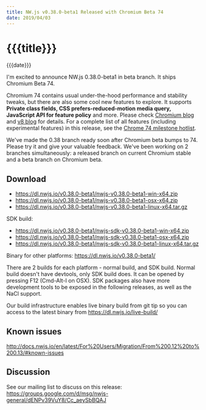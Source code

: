 ```yaml
---
title: NW.js v0.38.0-beta1 Released with Chromium Beta 74
date: 2019/04/03
---
```

# {{{title}}}
{{{date}}}

I'm excited to announce NW.js 0.38.0-beta1 in beta branch. It ships Chromium Beta 74.

Chromium 74 contains usual under-the-hood performance and stability tweaks, but there are also some cool new features to explore. It supports **Private class fields, CSS prefers-reduced-motion media query, JavaScript API for feature policy** and more. Please check [Chromium blog](https://blog.chromium.org/2019/03/chrome-74-beta-reducing-unwanted-motion.html) and [v8 blog](https://v8.dev/blog/v8-release-74) for details. For a complete list of all features (including experimental features) in this release, see the [Chrome 74 milestone hotlist](https://www.chromestatus.com/features#milestone=74).

We've made the 0.38 branch ready soon after Chromium beta bumps to 74. Please try it and give your valuable feedback. We've been working on 2 branches simultaneously: a released branch on current Chromium stable and a beta branch on Chromium beta.

## Download 

* https://dl.nwjs.io/v0.38.0-beta1/nwjs-v0.38.0-beta1-win-x64.zip 
* https://dl.nwjs.io/v0.38.0-beta1/nwjs-v0.38.0-beta1-osx-x64.zip 
* https://dl.nwjs.io/v0.38.0-beta1/nwjs-v0.38.0-beta1-linux-x64.tar.gz 

SDK build: 
* https://dl.nwjs.io/v0.38.0-beta1/nwjs-sdk-v0.38.0-beta1-win-x64.zip 
* https://dl.nwjs.io/v0.38.0-beta1/nwjs-sdk-v0.38.0-beta1-osx-x64.zip 
* https://dl.nwjs.io/v0.38.0-beta1/nwjs-sdk-v0.38.0-beta1-linux-x64.tar.gz 

Binary for other platforms: https://dl.nwjs.io/v0.38.0-beta1/ 

There are 2 builds for each platform - normal build, and SDK build. Normal build doesn't have devtools, only SDK build does. lt can be opened by pressing F12 (Cmd-Alt-I on OSX). SDK packages also have more development tools to be exposed in the following releases, as well as the NaCl support.

Our build infrastructure enables live binary build from git tip so you can access to the latest binary from https://dl.nwjs.io/live-build/ 

## Known issues 

http://docs.nwjs.io/en/latest/For%20Users/Migration/From%200.12%20to%200.13/#known-issues

## Discussion

See our mailing list to discuss on this release: https://groups.google.com/d/msg/nwjs-general/dENPv39VuY8/Cc_aeySbBQAJ
